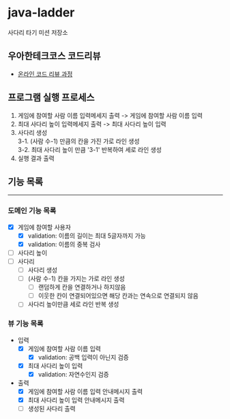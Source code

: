 # java-ladder

사다리 타기 미션 저장소

## 우아한테크코스 코드리뷰

- [온라인 코드 리뷰 과정](https://github.com/woowacourse/woowacourse-docs/blob/master/maincourse/README.md)

## 프로그램 실행 프로세스

1. 게임에 참여할 사람 이름 입력메세지 출력 -> 게임에 참여할 사람 이름 입력
2. 최대 사다리 높이 입력메세지 출력 -> 최대 사다리 높이 입력
3. 사다리 생성<br>
   3-1. (사람 수-1) 만큼의 칸을 가진 가로 라인 생성<br>
   3-2. 최대 사다리 높이 만큼 '3-1' 반복하여 세로 라인 생성
4. 실행 결과 출력

## 기능 목록

---

### 도메인 기능 목록

- [x] 게임에 참여할 사용자
  - [x] validation: 이름의 길이는 최대 5글자까지 가능
  - [x] validation: 이름의 중복 검사
- [ ] 사다리 높이
- [ ] 사다리
  - [ ] 사다리 생성
  - [ ] (사람 수-1) 칸을 가지는 가로 라인 생성
    - [ ] 랜덤하게 칸을 연결하거나 하지않음
    - [ ] 이웃한 칸이 연결되어있으면 해당 칸과는 연속으로 연결되지 않음
  - [ ] 사다리 높이만큼 세로 라인 반복 생성

### 뷰 기능 목록

- 입력
  - [x] 게임에 참여할 사람 이름 입력
    - [x] validation: 공백 입력이 아닌지 검증
  - [x] 최대 사다리 높이 입력
    - [x] validation: 자연수인지 검증

- 출력
  - [x] 게임에 참여할 사람 이름 입력 안내메시지 출력
  - [x] 최대 사다리 높이 입력 안내메시지 출력
  - [ ] 생성된 사다리 출력